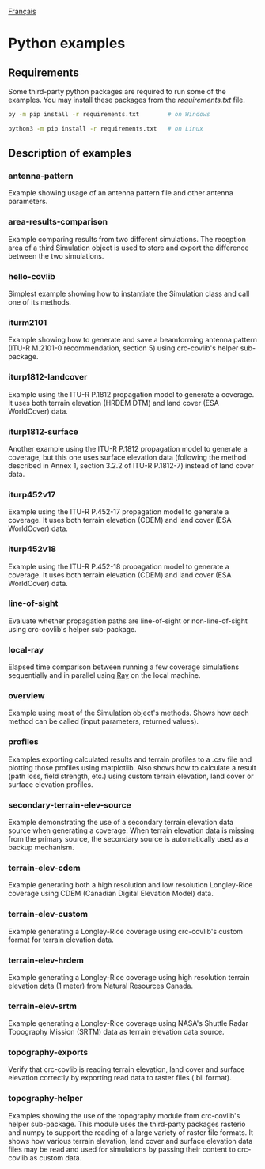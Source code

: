 [Français](./README_FR.md)

# Python examples

## Requirements

Some third-party python packages are required to run some of the examples. You may install these packages from the _requirements.txt_ file.

```bash
py -m pip install -r requirements.txt        # on Windows

python3 -m pip install -r requirements.txt   # on Linux
```

## Description of examples

### antenna-pattern
Example showing usage of an antenna pattern file and other antenna parameters.

### area-results-comparison
Example comparing results from two different simulations. The reception area of a third Simulation object is used to store and export the difference between the two simulations.

### hello-covlib
Simplest example showing how to instantiate the Simulation class and call one of its methods.

### iturm2101
Example showing how to generate and save a beamforming antenna pattern (ITU-R M.2101-0 recommendation, section 5) using crc-covlib's helper sub-package.

### iturp1812-landcover
Example using the ITU-R P.1812 propagation model to generate a coverage. It uses both terrain elevation (HRDEM DTM) and land cover (ESA WorldCover) data.

### iturp1812-surface
Another example using the ITU-R P.1812 propagation model to generate a coverage, but this one uses surface elevation data (following the method described in Annex 1, section 3.2.2 of ITU-R P.1812-7) instead of land cover data.

### iturp452v17
Example using the ITU-R P.452-17 propagation model to generate a coverage. It uses both terrain elevation (CDEM) and land cover (ESA WorldCover) data.

### iturp452v18
Example using the ITU-R P.452-18 propagation model to generate a coverage. It uses both terrain elevation (CDEM) and land cover (ESA WorldCover) data.

### line-of-sight
Evaluate whether propagation paths are line-of-sight or non-line-of-sight using crc-covlib's helper sub-package.

### local-ray
Elapsed time comparison between running a few coverage simulations sequentially and in parallel using [Ray](https://www.ray.io/) on the local machine.

### overview
Example using most of the Simulation object's methods. Shows how each method can be called (input parameters, returned values).

### profiles
Examples exporting calculated results and terrain profiles to a .csv file and plotting those profiles using matplotlib. Also shows how to calculate a result (path loss, field strength, etc.) using custom terrain elevation, land cover or surface elevation profiles.

### secondary-terrain-elev-source
Example demonstrating the use of a secondary terrain elevation data source when generating a coverage. When terrain elevation data is missing from the primary source, the secondary source is automatically used as a backup mechanism.

### terrain-elev-cdem
Example generating both a high resolution and low resolution Longley-Rice coverage using CDEM (Canadian Digital Elevation Model) data.

### terrain-elev-custom
Example generating a Longley-Rice coverage using crc-covlib's custom format for terrain elevation data.

### terrain-elev-hrdem
Example generating a Longley-Rice coverage using high resolution terrain elevation data (1 meter) from Natural Resources Canada.

### terrain-elev-srtm
Example generating a Longley-Rice coverage using NASA's Shuttle Radar Topography Mission (SRTM) data as terrain elevation data source.

### topography-exports
Verify that crc-covlib is reading terrain elevation, land cover and surface elevation correctly by exporting read data to raster files (.bil format).

### topography-helper
Examples showing the use of the topography module from crc-covlib's helper sub-package. This module uses the third-party packages rasterio and numpy to support the reading of a large variety of raster file formats. It shows how various terrain elevation, land cover and surface elevation data files may be read and used for simulations by passing their content to crc-covlib as custom data.
